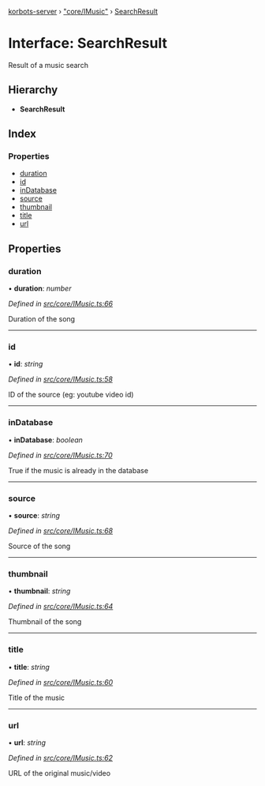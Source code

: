 [korbots-server](../README.md) › ["core/IMusic"](../modules/_core_imusic_.md) › [SearchResult](_core_imusic_.searchresult.md)

# Interface: SearchResult

Result of a music search

## Hierarchy

* **SearchResult**

## Index

### Properties

* [duration](_core_imusic_.searchresult.md#duration)
* [id](_core_imusic_.searchresult.md#id)
* [inDatabase](_core_imusic_.searchresult.md#indatabase)
* [source](_core_imusic_.searchresult.md#source)
* [thumbnail](_core_imusic_.searchresult.md#thumbnail)
* [title](_core_imusic_.searchresult.md#title)
* [url](_core_imusic_.searchresult.md#url)

## Properties

###  duration

• **duration**: *number*

*Defined in [src/core/IMusic.ts:66](https://github.com/Xisabla/Korbots/blob/6040ffa/server/src/core/IMusic.ts#L66)*

Duration of the song

___

###  id

• **id**: *string*

*Defined in [src/core/IMusic.ts:58](https://github.com/Xisabla/Korbots/blob/6040ffa/server/src/core/IMusic.ts#L58)*

ID of the source (eg: youtube video id)

___

###  inDatabase

• **inDatabase**: *boolean*

*Defined in [src/core/IMusic.ts:70](https://github.com/Xisabla/Korbots/blob/6040ffa/server/src/core/IMusic.ts#L70)*

True if the music is already in the database

___

###  source

• **source**: *string*

*Defined in [src/core/IMusic.ts:68](https://github.com/Xisabla/Korbots/blob/6040ffa/server/src/core/IMusic.ts#L68)*

Source of the song

___

###  thumbnail

• **thumbnail**: *string*

*Defined in [src/core/IMusic.ts:64](https://github.com/Xisabla/Korbots/blob/6040ffa/server/src/core/IMusic.ts#L64)*

Thumbnail of the song

___

###  title

• **title**: *string*

*Defined in [src/core/IMusic.ts:60](https://github.com/Xisabla/Korbots/blob/6040ffa/server/src/core/IMusic.ts#L60)*

Title of the music

___

###  url

• **url**: *string*

*Defined in [src/core/IMusic.ts:62](https://github.com/Xisabla/Korbots/blob/6040ffa/server/src/core/IMusic.ts#L62)*

URL of the original music/video
